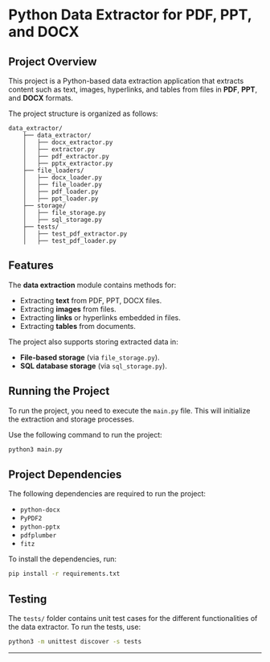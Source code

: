 
# Python Data Extractor for PDF, PPT, and DOCX

## Project Overview
This project is a Python-based data extraction application that extracts content such as text, images, hyperlinks, and tables from files in **PDF**, **PPT**, and **DOCX** formats.

The project structure is organized as follows:
```
data_extractor/
    ├── data_extractor/
    │   ├── docx_extractor.py
    │   ├── extractor.py
    │   ├── pdf_extractor.py
    │   ├── pptx_extractor.py
    ├── file_loaders/
    │   ├── docx_loader.py
    │   ├── file_loader.py
    │   ├── pdf_loader.py
    │   ├── ppt_loader.py
    ├── storage/
    │   ├── file_storage.py
    │   ├── sql_storage.py
    ├── tests/
    │   ├── test_pdf_extractor.py
    │   ├── test_pdf_loader.py
```

## Features
The **data extraction** module contains methods for:
- Extracting **text** from PDF, PPT, DOCX files.
- Extracting **images** from files.
- Extracting **links** or hyperlinks embedded in files.
- Extracting **tables** from documents.

The project also supports storing extracted data in:
- **File-based storage** (via `file_storage.py`).
- **SQL database storage** (via `sql_storage.py`).

## Running the Project
To run the project, you need to execute the `main.py` file. This will initialize the extraction and storage processes.

Use the following command to run the project:
```bash
python3 main.py
```

## Project Dependencies
The following dependencies are required to run the project:
- `python-docx`
- `PyPDF2`
- `python-pptx`
- `pdfplumber`
- `fitz`

To install the dependencies, run:
```bash
pip install -r requirements.txt
```

## Testing
The `tests/` folder contains unit test cases for the different functionalities of the data extractor. To run the tests, use:
```bash
python3 -m unittest discover -s tests
```

---
